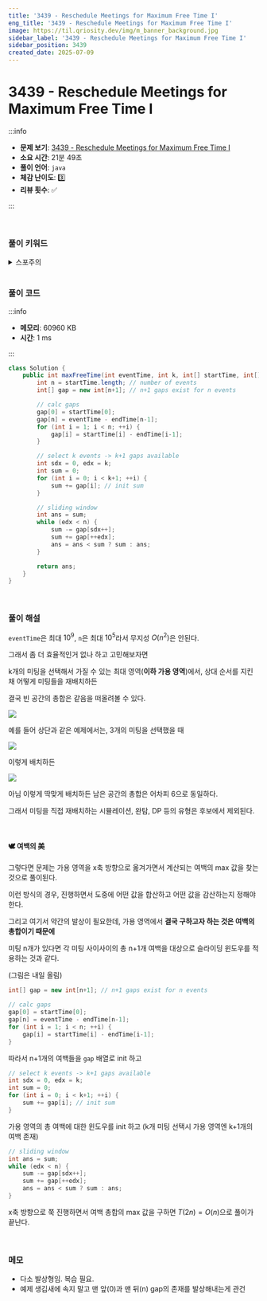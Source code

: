 ```yaml
---
title: '3439 - Reschedule Meetings for Maximum Free Time I'
eng_title: '3439 - Reschedule Meetings for Maximum Free Time I'
image: https://til.qriosity.dev/img/m_banner_background.jpg
sidebar_label: '3439 - Reschedule Meetings for Maximum Free Time I'
sidebar_position: 3439
created_date: 2025-07-09
---
```


# 3439 - Reschedule Meetings for Maximum Free Time I

:::info

- **문제 보기**: [3439 - Reschedule Meetings for Maximum Free Time I](https://leetcode.com/problems/reschedule-meetings-for-maximum-free-time-i)
- **소요 시간**: 21분 49초
- **풀이 언어**: `java`
- **체감 난이도**: 3️⃣
- **리뷰 횟수**: ✅

:::

<br />

### 풀이 키워드

<details>
<summary>스포주의</summary>

`그리디` `슬라이딩 윈도우`

</details>

<br />

### 풀이 코드

:::info

- **메모리**: 60960 KB
- **시간**: 1 ms

:::

```java
class Solution {
    public int maxFreeTime(int eventTime, int k, int[] startTime, int[] endTime) {
        int n = startTime.length; // number of events
        int[] gap = new int[n+1]; // n+1 gaps exist for n events

        // calc gaps
        gap[0] = startTime[0];
        gap[n] = eventTime - endTime[n-1];
        for (int i = 1; i < n; ++i) {
            gap[i] = startTime[i] - endTime[i-1];
        }

        // select k events -> k+1 gaps available
        int sdx = 0, edx = k;
        int sum = 0;
        for (int i = 0; i < k+1; ++i) {
            sum += gap[i]; // init sum
        }

        // sliding window
        int ans = sum;
        while (edx < n) {
            sum -= gap[sdx++];
            sum += gap[++edx];
            ans = ans < sum ? sum : ans;
        }

        return ans;
    }
}
```

<br />

### 풀이 해설

`eventTime`은 최대 $10^9$, `n`은 최대 $10^5$라서 무지성 $O(n^2)$은 안된다.

그래서 좀 더 효율적인거 없나 하고 고민해보자면

k개의 미팅을 선택해서 가질 수 있는 최대 영역(**이하 가용 영역**)에서, 상대 순서를 지킨 채 어떻게 미팅들을 재배치하든

결국 빈 공간의 총합은 같음을 떠올려볼 수 있다.

![](https://velog.velcdn.com/images/qriosity/post/fe40e0c9-0be8-4c1e-a211-a936077d869f/image.png)

예를 들어 상단과 같은 예제에서는, 3개의 미팅을 선택했을 때

![](https://velog.velcdn.com/images/qriosity/post/aff1110a-b767-4cce-a84a-505cb8afea77/image.png)

이렇게 배치하든

![](https://velog.velcdn.com/images/qriosity/post/665ffda2-e911-432d-8148-46a812aebd20/image.png)

아님 이렇게 딱맞게 배치하든 남은 공간의 총합은 어차피 6으로 동일하다.

그래서 미팅을 직접 재배치하는 시뮬레이션, 완탐, DP 등의 유형은 후보에서 제외된다.

<br />

#### 🕊️ 여백의 美

그렇다면 문제는 가용 영역을 x축 방향으로 옮겨가면서 계산되는 여백의 max 값을 찾는 것으로 풀이된다.

이런 방식의 경우, 진행하면서 도중에 어떤 값을 합산하고 어떤 값을 감산하는지 정해야 한다.

그리고 여기서 약간의 발상이 필요한데, 가용 영역에서 **결국 구하고자 하는 것은 여백의 총합이기 때문에**

미팅 n개가 있다면 각 미팅 사이사이의 총 n+1개 여백을 대상으로 슬라이딩 윈도우를 적용하는 것과 같다.

(그림은 내일 올림)

```java
int[] gap = new int[n+1]; // n+1 gaps exist for n events

// calc gaps
gap[0] = startTime[0];
gap[n] = eventTime - endTime[n-1];
for (int i = 1; i < n; ++i) {
    gap[i] = startTime[i] - endTime[i-1];
}
```

따라서 n+1개의 여백들을 `gap` 배열로 init 하고

```java
// select k events -> k+1 gaps available
int sdx = 0, edx = k;
int sum = 0;
for (int i = 0; i < k+1; ++i) {
    sum += gap[i]; // init sum
}
```

가용 영역의 총 여백에 대한 윈도우를 init 하고 (k개 미팅 선택시 가용 영역엔 k+1개의 여백 존재)

```java
// sliding window
int ans = sum;
while (edx < n) {
    sum -= gap[sdx++];
    sum += gap[++edx];
    ans = ans < sum ? sum : ans;
}
```

x축 방향으로 쭉 진행하면서 여백 총합의 max 값을 구하면 $T(2n) = O(n)$으로 풀이가 끝난다.

<br />

### 메모

- 다소 발상형임. 복습 필요.
- 예제 생김새에 속지 말고 맨 앞(0)과 맨 뒤(n) gap의 존재를 발상해내는게 관건